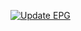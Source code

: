 [![Update EPG](https://github.com/wafy80/wafy80.github.io/actions/workflows/daily-epg.yml/badge.svg)](https://github.com/wafy80/wafy80.github.io/actions/workflows/daily-epg.yml)
